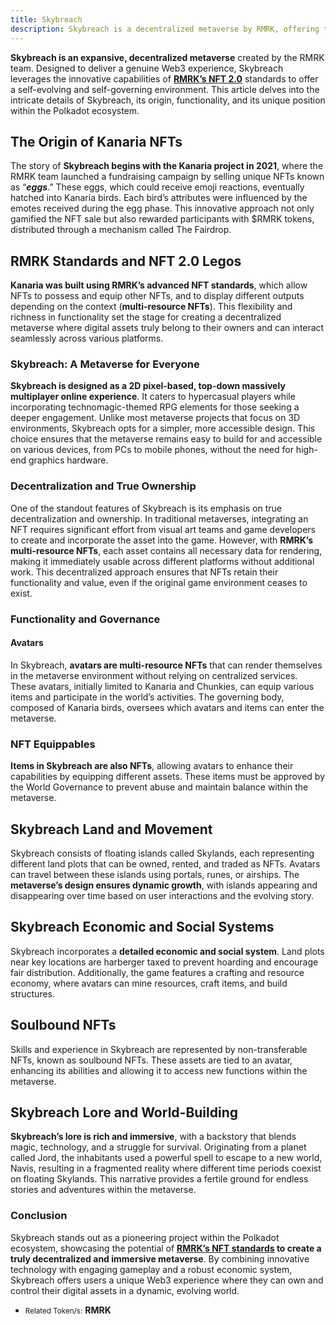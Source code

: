 ```yaml
---
title: Skybreach
description: Skybreach is a decentralized metaverse by RMRK, offering true Web3 experiences with innovative NFT 2.0 technology and immersive gameplay.
---
```


**Skybreach is an expansive, decentralized metaverse** created by the RMRK team. Designed to deliver a genuine Web3 experience, Skybreach leverages the innovative capabilities of [**RMRK’s NFT 2.0**](https://dablock.com/dapps/rmrk/) standards to offer a self-evolving and self-governing environment. This article delves into the intricate details of Skybreach, its origin, functionality, and its unique position within the Polkadot ecosystem.

## The Origin of Kanaria NFTs


The story of **Skybreach begins with the Kanaria project in 2021**, where the RMRK team launched a fundraising campaign by selling unique NFTs known as “***eggs***.” These eggs, which could receive emoji reactions, eventually hatched into Kanaria birds. Each bird’s attributes were influenced by the emotes received during the egg phase. This innovative approach not only gamified the NFT sale but also rewarded participants with $RMRK tokens, distributed through a mechanism called The Fairdrop.

## RMRK Standards and NFT 2.0 Legos

**Kanaria was built using RMRK’s advanced NFT standards**, which allow NFTs to possess and equip other NFTs, and to display different outputs depending on the context (**multi-resource NFTs**). This flexibility and richness in functionality set the stage for creating a decentralized metaverse where digital assets truly belong to their owners and can interact seamlessly across various platforms.

### Skybreach: A Metaverse for Everyone

**Skybreach is designed as a 2D pixel-based, top-down massively multiplayer online experience**. It caters to hypercasual players while incorporating technomagic-themed RPG elements for those seeking a deeper engagement. Unlike most metaverse projects that focus on 3D environments, Skybreach opts for a simpler, more accessible design. This choice ensures that the metaverse remains easy to build for and accessible on various devices, from PCs to mobile phones, without the need for high-end graphics hardware.

### Decentralization and True Ownership

One of the standout features of Skybreach is its emphasis on true decentralization and ownership. In traditional metaverses, integrating an NFT requires significant effort from visual art teams and game developers to create and incorporate the asset into the game. However, with **RMRK’s multi-resource NFTs**, each asset contains all necessary data for rendering, making it immediately usable across different platforms without additional work. This decentralized approach ensures that NFTs retain their functionality and value, even if the original game environment ceases to exist.

### Functionality and Governance

#### Avatars

In Skybreach, **avatars are multi-resource NFTs** that can render themselves in the metaverse environment without relying on centralized services. These avatars, initially limited to Kanaria and Chunkies, can equip various items and participate in the world’s activities. The governing body, composed of Kanaria birds, oversees which avatars and items can enter the metaverse.

### NFT Equippables

**Items in Skybreach are also NFTs**, allowing avatars to enhance their capabilities by equipping different assets. These items must be approved by the World Governance to prevent abuse and maintain balance within the metaverse.

Skybreach Land and Movement
---------------------------

Skybreach consists of floating islands called Skylands, each representing different land plots that can be owned, rented, and traded as NFTs. Avatars can travel between these islands using portals, runes, or airships. The **metaverse’s design ensures dynamic growth**, with islands appearing and disappearing over time based on user interactions and the evolving story.

Skybreach Economic and Social Systems
-------------------------------------

Skybreach incorporates a **detailed economic and social system**. Land plots near key locations are harberger taxed to prevent hoarding and encourage fair distribution. Additionally, the game features a crafting and resource economy, where avatars can mine resources, craft items, and build structures.

Soulbound NFTs
--------------

Skills and experience in Skybreach are represented by non-transferable NFTs, known as soulbound NFTs. These assets are tied to an avatar, enhancing its abilities and allowing it to access new functions within the metaverse.

Skybreach Lore and World-Building
---------------------------------

**Skybreach’s lore is rich and immersive**, with a backstory that blends magic, technology, and a struggle for survival. Originating from a planet called Jord, the inhabitants used a powerful spell to escape to a new world, Navis, resulting in a fragmented reality where different time periods coexist on floating Skylands. This narrative provides a fertile ground for endless stories and adventures within the metaverse.

### Conclusion

Skybreach stands out as a pioneering project within the Polkadot ecosystem, showcasing the potential of **[RMRK’s NFT standards](https://dablock.com/dapps/rmrk/) to create a truly decentralized and immersive metaverse**. By combining innovative technology with engaging gameplay and a robust economic system, Skybreach offers users a unique Web3 experience where they can own and control their digital assets in a dynamic, evolving world.

- <small>Related Token/s:</small> **RMRK**
